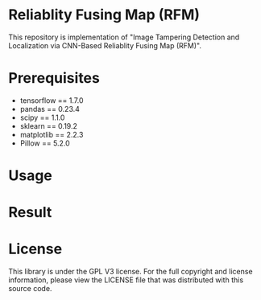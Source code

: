 # Reliablity Fusing Map (RFM)

This repository is implementation of "Image Tampering Detection and Localization via CNN-Based Reliablity Fusing Map (RFM)".



# Prerequisites

* tensorflow == 1.7.0
* pandas == 0.23.4
* scipy == 1.1.0
* sklearn == 0.19.2
* matplotlib == 2.2.3
* Pillow == 5.2.0



# Usage



# Result



# License

This library is under the GPL V3 license. For the full copyright and license information, please view the LICENSE file that was distributed with this source code.
